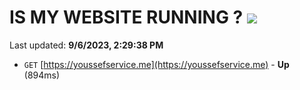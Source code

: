 # IS MY WEBSITE RUNNING ? [![](https://img.shields.io/static/v1?label=Sponsor&message=%E2%9D%A4&logo=GitHub&color=%23fe8e86)](https://github.com/sponsors/<username>)

Last updated: **9/6/2023, 2:29:38 PM**

- `GET` [https://youssefservice.me](https://youssefservice.me) - **Up** (894ms)
